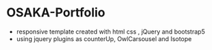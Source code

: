 # OSAKA-Portfolio
- responsive template created with html css , jQuery and bootstrap5
- using jquery plugins as counterUp, OwlCarsousel and Isotope